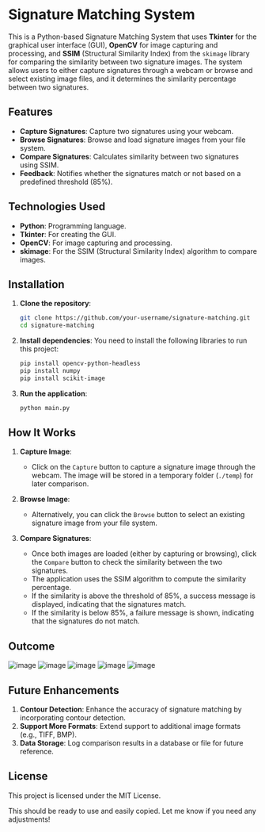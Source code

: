 # Signature Matching System

This is a Python-based Signature Matching System that uses **Tkinter** for the graphical user interface (GUI), **OpenCV** for image capturing and processing, and **SSIM** (Structural Similarity Index) from the `skimage` library for comparing the similarity between two signature images. The system allows users to either capture signatures through a webcam or browse and select existing image files, and it determines the similarity percentage between two signatures.

## Features

- **Capture Signatures**: Capture two signatures using your webcam.
- **Browse Signatures**: Browse and load signature images from your file system.
- **Compare Signatures**: Calculates similarity between two signatures using SSIM.
- **Feedback**: Notifies whether the signatures match or not based on a predefined threshold (85%).

## Technologies Used

- **Python**: Programming language.
- **Tkinter**: For creating the GUI.
- **OpenCV**: For image capturing and processing.
- **skimage**: For the SSIM (Structural Similarity Index) algorithm to compare images.

## Installation

1. **Clone the repository**:
    ```bash
    git clone https://github.com/your-username/signature-matching.git
    cd signature-matching
    ```

2. **Install dependencies**:
    You need to install the following libraries to run this project:
    
    ```bash
    pip install opencv-python-headless
    pip install numpy
    pip install scikit-image
    ```

3. **Run the application**:
    ```bash
    python main.py
    ```

## How It Works

1. **Capture Image**: 
    - Click on the `Capture` button to capture a signature image through the webcam. The image will be stored in a temporary folder (`./temp`) for later comparison.

2. **Browse Image**: 
    - Alternatively, you can click the `Browse` button to select an existing signature image from your file system.

3. **Compare Signatures**:
    - Once both images are loaded (either by capturing or browsing), click the `Compare` button to check the similarity between the two signatures.
    - The application uses the SSIM algorithm to compute the similarity percentage.
    - If the similarity is above the threshold of 85%, a success message is displayed, indicating that the signatures match.
    - If the similarity is below 85%, a failure message is shown, indicating that the signatures do not match.

## Outcome

![image](https://github.com/user-attachments/assets/5691a17d-c946-46cd-af52-7125ebf07f1e)
![image](https://github.com/user-attachments/assets/926c24f6-233e-4fee-b457-f5045e11adef)
![image](https://github.com/user-attachments/assets/6ec9ef28-ca42-4d8b-b1e5-2bd43d228ce5)
![image](https://github.com/user-attachments/assets/096e504c-9117-4d88-8c95-e3f697b9c617)
![image](https://github.com/user-attachments/assets/c660eb46-7674-4584-a72d-a4d24b48aa18)

## Future Enhancements
1. **Contour Detection**: Enhance the accuracy of signature matching by incorporating contour detection.
2. **Support More Formats**: Extend support to additional image formats (e.g., TIFF, BMP).
3. **Data Storage**: Log comparison results in a database or file for future reference.
   
## License
This project is licensed under the MIT License.

This should be ready to use and easily copied. Let me know if you need any adjustments!
